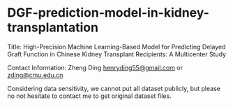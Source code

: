 # DGF-prediction-model-in-kidney-transplantation
Title: High-Precision Machine Learning-Based Model for Predicting Delayed Graft Function in Chinese Kidney Transplant Recipients: A Multicenter Study

Contact Information: Zheng Ding henryding55@gmail.com or zding@cmu.edu.cn

Considering data sensitivity, we cannot put all dataset publicly, but please no not hesitate to contact me to get original dataset files.
